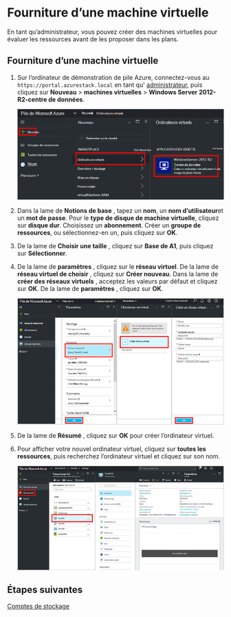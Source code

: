 <properties
    pageTitle="Mettre en service un ordinateur virtuel dans la pile d’Azure (clients) | Microsoft Azure"
    description="Comme un client, découvrez comment mettre en service un ordinateur virtuel dans la pile d’Azure."
    services="azure-stack"
    documentationCenter=""
    authors="ErikjeMS"
    manager="byronr"
    editor=""/>

<tags
    ms.service="azure-stack"
    ms.workload="na"
    ms.tgt_pltfrm="na"
    ms.devlang="na"
    ms.topic="get-started-article"
    ms.date="10/12/2016"
    ms.author="erikje"/>

# <a name="provision-a-virtual-machine"></a>Fourniture d’une machine virtuelle

En tant qu’administrateur, vous pouvez créer des machines virtuelles pour évaluer les ressources avant de les proposer dans les plans.

## <a name="provision-a-virtual-machine"></a>Fourniture d’une machine virtuelle

1.  Sur l’ordinateur de démonstration de pile Azure, connectez-vous au `https://portal.azurestack.local` en tant qu' [administrateur](azure-stack-connect-azure-stack.md#log-in-as-a-service-administrator), puis cliquez sur **Nouveau** > **machines virtuelles** > **Windows Server 2012-R2-centre de données**.  

    ![](media/azure-stack-provision-vm/image01.png)

2.  Dans la lame de **Notions de base** , tapez un **nom**, un **nom d’utilisateur**et un **mot de passe**. Pour le **type de disque de machine virtuelle**, cliquez sur **disque dur**. Choisissez un **abonnement**. Créer un **groupe de ressources**, ou sélectionnez-en un, puis cliquez sur **OK**.  

3.  De la lame de **Choisir une taille** , cliquez sur **Base de A1**, puis cliquez sur **Sélectionner**.  

4.  De la lame de **paramètres** , cliquez sur le **réseau virtuel**. De la lame de **réseau virtuel de choisir** , cliquez sur **Créer nouveau**. Dans la lame de **créer des réseaux virtuels** , acceptez les valeurs par défaut et cliquez sur **OK**. De la lame de **paramètres** , cliquez sur **OK**.

    ![](media/azure-stack-provision-vm/image04.png)

5.  De la lame de **Résumé** , cliquez sur **OK** pour créer l’ordinateur virtuel.  

6. Pour afficher votre nouvel ordinateur virtuel, cliquez sur **toutes les ressources**, puis recherchez l’ordinateur virtuel et cliquez sur son nom.

    ![](media/azure-stack-provision-vm/image06.png)

## <a name="next-steps"></a>Étapes suivantes

[Comptes de stockage](azure-stack-provision-storage-account.md)
